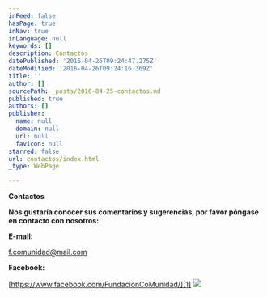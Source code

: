 ```yaml
---
inFeed: false
hasPage: true
inNav: true
inLanguage: null
keywords: []
description: Contactos
datePublished: '2016-04-26T09:24:47.275Z'
dateModified: '2016-04-26T09:24:16.369Z'
title: ''
author: []
sourcePath: _posts/2016-04-25-contactos.md
published: true
authors: []
publisher:
  name: null
  domain: null
  url: null
  favicon: null
starred: false
url: contactos/index.html
_type: WebPage

---
```

**Contactos**

**Nos gustaría conocer sus comentarios y sugerencias, por favor póngase en contacto con nosotros:**

**E-mail:**

[f.comunidad@mail.com][0]

**Facebook:**

[https://www.facebook.com/FundacionCoMunidad/][1]
![](https://the-grid-user-content.s3-us-west-2.amazonaws.com/8b453fcf-730a-43a4-9f9d-767c7931b5e6.jpg)

[0]: f.comunidad@mail.com
[1]: https://www.facebook.com/FundacionCoMunidad/